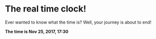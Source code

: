 # The real time clock!

Ever wanted to know what the time is? Well, your journey is about to end!

**The time is Nov 25, 2017, 17:30**
